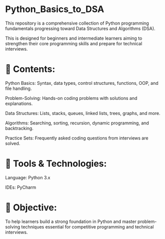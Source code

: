 # Python_Basics_to_DSA
This repository is a comprehensive collection of Python programming fundamentals progressing toward Data Structures and Algorithms (DSA).

This is designed for beginners and intermediate learners aiming to strengthen their core programming skills and prepare for technical interviews.

# 🔹 Contents:
Python Basics: Syntax, data types, control structures, functions, OOP, and file handling.

Problem-Solving: Hands-on coding problems with solutions and explanations.

Data Structures: Lists, stacks, queues, linked lists, trees, graphs, and more.

Algorithms: Searching, sorting, recursion, dynamic programming, and backtracking.

Practice Sets: Frequently asked coding questions from interviews are solved.

# 🔧 Tools & Technologies:
Language: Python 3.x

IDEs: PyCharm

# 🎯 Objective:
To help learners build a strong foundation in Python and master problem-solving techniques essential for competitive programming and technical interviews.











